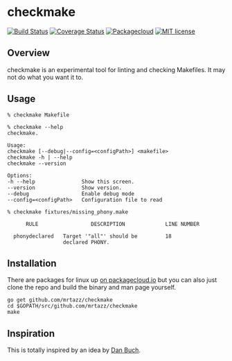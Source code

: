 # checkmake

[![Build Status](https://travis-ci.org/mrtazz/checkmake.svg?branch=master)](https://travis-ci.org/mrtazz/checkmake)
[![Coverage Status](https://coveralls.io/repos/mrtazz/checkmake/badge.svg?branch=master&service=github)](https://coveralls.io/github/mrtazz/checkmake?branch=master)
[![Packagecloud](https://img.shields.io/badge/packagecloud-available-brightgreen.svg)](https://packagecloud.io/mrtazz/checkmake)
[![MIT license](https://img.shields.io/badge/license-MIT-blue.svg)](http://opensource.org/licenses/MIT)

## Overview
checkmake is an experimental tool for linting and checking Makefiles. It may
not do what you want it to.

## Usage

```
% checkmake Makefile

% checkmake --help
checkmake.

Usage:
checkmake [--debug|--config=<configPath>] <makefile>
checkmake -h | --help
checkmake --version

Options:
-h --help               Show this screen.
--version               Show version.
--debug                 Enable debug mode
--config=<configPath>   Configuration file to read

% checkmake fixtures/missing_phony.make

      RULE                 DESCRIPTION             LINE NUMBER

  phonydeclared   Target '"all"' should be         18
                  declared PHONY.

```

## Installation

There are packages for linux up [on
packagecloud.io](https://packagecloud.io/mrtazz/checkmake) but you can also
just clone the repo and build the binary and man page yourself.

```
go get github.com/mrtazz/checkmake
cd $GOPATH/src/github.com/mrtazz/checkmake
make
```

## Inspiration
This is totally inspired by an idea by [Dan
Buch](https://twitter.com/meatballhat/status/768112351924985856).
